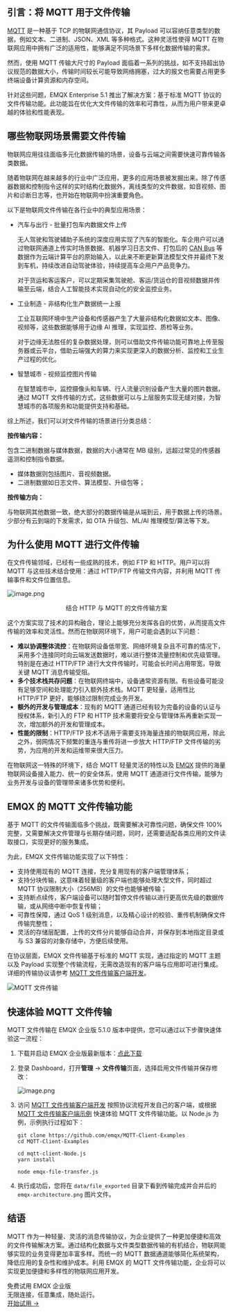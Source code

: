 ## 引言：将 MQTT 用于文件传输

[MQTT](https://www.emqx.com/zh/blog/the-easiest-guide-to-getting-started-with-mqtt) 是一种基于 TCP 的物联网通信协议，其 Payload 可以容纳任意类型的数据，例如文本、二进制、JSON、XML 等多种格式。这种灵活性使得 MQTT 在物联网应用中拥有广泛的适用性，能够满足不同场景下多样化数据传输的需求。

然而，使用 MQTT 传输大尺寸的 Payload 面临着一系列的挑战，如不支持超出协议规范的数据大小，传输时间较长可能导致网络拥塞，过大的报文也需要占用更多终端设备计算资源和内存空间。

针对这些问题，EMQX Enterprise 5.1 推出了解决方案：基于标准 MQTT 协议的文件传输功能。此功能旨在优化大文件传输的效率和可靠性，从而为用户带来更卓越的体验和性能表现。

## 哪些物联网场景需要文件传输

物联网应用往往面临多元化数据传输的场景，设备与云端之间需要快速可靠传输各类数据。

随着物联网在越来越多的行业中广泛应用，更多的应用场景被发掘出来。除了传感器数据和控制指令这样的实时结构化数据外，离线类型的文件数据，如音视频、图片和诊断日志等，也开始在物联网中扮演重要角色。

以下是物联网文件传输在各行业中的典型应用场景：

- 汽车与出行 - 批量打包车内数据文件上传

  无人驾驶和驾驶辅助子系统的深度应用实现了汽车的智能化。车企用户可以通过物联网通道上传实时场景数据、机器学习日志文件、打包后的 [CAN Bus](https://www.emqx.com/zh/blog/can-bus-how-it-works-pros-and-cons) 等数据作为云端计算平台的原始输入，以此来不断更新算法模型文件并最终下发到车机，持续改进自动驾驶体验，持续提高车企用户产品竞争力。

  对于货运和客运客户，可以定期采集驾驶舱、客运/货运仓的音视频数据并传输至云端，结合人工智能技术实现自动化的安全监控业务。

- 工业制造 - 非结构化生产数据统一上报

  工业互联网环境中生产设备和传感器产生了大量非结构化数据如文本、图像、视频等，这些数据能够用于边缘 AI 推理，实现监控、质检等业务。

  对于边缘无法胜任的复杂数据处理，则可以借助文件传输功能可靠地上传至服务器或云平台，借助云端强大的算力来实现更深入的数据分析、监控和工业生产过程的优化。

- 智慧城市 - 视频监控图片传输

  在智慧城市中，监控摄像头和车辆、行人流量识别设备产生大量的图片数据，通过 MQTT 文件传输的方式，这些数据可以与上层服务实现无缝对接，为智慧城市的各项服务和功能提供支持和基础。

综上所述，我们可以对文件传输的场景进行分类总结：

**按传输内容：**

包含二进制数据与媒体数据，数据的大小通常在 MB 级别，远超过常见的传感器遥测和控制指令数据。

- 媒体数据则包括图片、音视频数据。
- 二进制数据如日志文件、算法模型、升级包等；

**按传输方向：**

与物联网其他数据一致，绝大部分的数据传输是从端到云，用于数据上传的场景。少部分有云到端的下发需求，如 OTA 升级包、ML/AI 推理模型/算法等下发。

## 为什么使用 MQTT 进行文件传输

在文件传输领域，已经有一些成熟的技术，例如 FTP 和 HTTP。用户可以将 MQTT 与这些技术结合使用：通过 HTTP/FTP 传输文件内容，并利用 MQTT 传输事件和文件位置信息。

![image.png](https://assets.emqx.com/images/2bfb5f981179fafdbaf014e33ab7f48c.png)

<center>结合 HTTP 与 MQTT 的文件传输方案</center>

这个方案实现了技术的异构融合，理论上能够充分发挥各自的优势，从而提高文件传输的效率和灵活性。然而在物联网环境下，用户可能会遇到以下问题：

- **难以协调整体流控**：在物联网设备低带宽、网络环境复杂且不可靠的情况下，采用多个连接同时向云端发送数据时，难以进行整体流量控制和优先级管理。特别是在通过 HTTP/FTP 进行大文件传输时，可能会长时间占用带宽，导致关键 MQTT 消息传输受阻。
- **多个技术栈共存问题**：在物联网终端中，设备通常资源有限。有些设备可能没有足够空间和处理能力引入额外技术栈。MQTT 更轻量，适用性比 HTTP/FTP 更好，能够绕过限制完成业务开发。
- **额外的开发与管理成本**：现有的 MQTT 通道已经有较为完备的设备的认证与授权体系，新引入的 FTP 和 HTTP 技术需要将安全与管理体系再重新实现一次，增加额外的开发和管理成本。
- **性能的限制**：HTTP/FTP 技术不适用于需要支持海量连接的物联网应用，除此之外，弱网情况下频繁的重连与重传将进一步放大 HTTP/FTP 文件传输的劣势，为应用的开发和运维带来很大压力。 

在物联网这一特殊的环境下，结合 MQTT 轻量灵活的特性以及 [EMQX](https://www.emqx.com/zh/products/emqx) 提供的海量物联网设备接入能力、统一的安全体系，使用 MQTT 通道进行文件传输，能够为业务开发与设备的管理带来诸多优势和便利。

## EMQX 的 MQTT 文件传输功能

基于 MQTT 的文件传输面临多个挑战，既需要解决可靠性问题，确保文件 100% 完整，又需要解决文件管理与长期存储问题，同时，还需要适配各类应用的文件读取接口，实现更好的服务集成。

为此，EMQX 文件传输功能实现了以下特性：

- 支持使用现有的 MQTT 连接，充分复用现有的客户端管理体系；
- 支持分块传输，这意味着轻量级的客户端也能够处理大型文件，同时超过 MQTT 协议限制大小（256MB）的文件也能够被传输；
- 支持断点续传，客户端设备可以随时暂停文件传输以进行更高优先级的数据传输，或从网络中断中恢复传输；
- 可靠性保障，通过 QoS 1 级别消息，以及精心设计的校验、重传机制确保文件传输完整性；
- 灵活的存储层配置，上传的文件分片能够自动合并，并保存到本地指定目录或与 S3 兼容的对象存储中，方便后续使用。

在协议层面，EMQX 文件传输基于标准的 MQTT 实现，通过指定的 MQTT 主题以及 Payload 实现整个传输流程，无需改造现有的客户端与应用即可进行集成。详细的传输协议请参考 [MQTT 文件传输客户端开发](https://docs.emqx.com/zh/enterprise/v5.1/file-transfer/client.html)。

![MQTT 文件传输](https://assets.emqx.com/images/b282c9bcd9ada8a344fe9fb491d020df.png) 

## 快速体验 MQTT 文件传输

MQTT 文件传输在 EMQX 企业版 5.1.0 版本中提供，您可以通过以下步骤快速体验这一流程：

1. 下载并启动 EMQX 企业版最新版本：[点此下载](https://www.emqx.com/zh/try?product=enterprise)

2. 登录 Dashboard，打开**管理** -> **文件传输**页面，选择启用文件传输并保存修改：

   ![image.png](https://assets.emqx.com/images/39a631ba98f806d8f2b470d66876ef83.png)

3. 访问 [MQTT 文件传输客户端开发](https://docs.emqx.com/zh/enterprise/v5.1/file-transfer/client.html) 按照协议流程开发自己的客户端，或根据 [MQTT 文件传输客户端示例](https://docs.emqx.com/zh/enterprise/v5.1/file-transfer/client.html#客户端代码示例) 快速体验 MQTT 文件传输功能。以 Node.js 为例，示例执行过程如下：

   ```
   git clone https://github.com/emqx/MQTT-Client-Examples
   cd MQTT-Client-Examples
   
   cd mqtt-client-Node.js
   yarn install
   
   node emqx-file-transfer.js
   ```

4. 执行成功后，您将在 `data/file_exported` 目录下看到传输完成并合并后的 `emqx-architecture.png` 图片文件。

## 结语

MQTT 作为一种轻量、灵活的消息传输协议，为企业提供了一种更加便捷和高效的文件传输解决方案。通过结构化数据与文件类型数据传输的有机结合，物联网能够实现的业务变得更加丰富多样。而统一的 MQTT 数据通道能够简化系统架构，降低应用的复杂性和维护成本。利用 EMQX 的 MQTT 文件传输功能，企业将可以实现更加便捷和多样性的物联网应用开发。



<section class="promotion">
    <div>
        免费试用 EMQX 企业版
            <div class="is-size-14 is-text-normal has-text-weight-normal">无限连接，任意集成，随处运行。</div>
    </div>
    <a href="https://www.emqx.com/zh/try?product=enterprise" class="button is-gradient px-5">开始试用 →</a>
</section>
